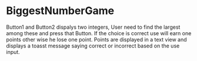 # BiggestNumberGame
Button1 and Button2 dispalys two integers, User need to find the largest among these and press that Button. 
If the choice is correct use will earn one points other wise he lose one point. 
Points are displayed in a text view and displays a toasst message saying correct or incorrect based on the use input.
